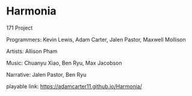 # Harmonia
 171 Project

Programmers:
 Kevin Lewis,
 Adam Carter,
 Jalen Pastor,
 Maxwell Mollison
 
Artists:
 Allison Pham

Music:
 Chuanyu Xiao,
 Ben Ryu,
 Max Jacobson
 
Narrative:
 Jalen Pastor,
 Ben Ryu

playable link: https://adamcarter11.github.io/Harmonia/
